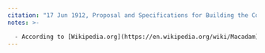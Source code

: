 ```yaml
---
citation: "17 Jun 1912, Proposal and Specifications for Building the Cook's Corners Brookton, Slaterville Springs Highway in the County of Tompkins, Caroline, Tompkins County Clerk, Ithaca NY."
notes: >-

  - According to [Wikipedia.org](https://en.wikipedia.org/wiki/Macadam): "McAdam's road building technology was applied to roads by other engineers. One of these engineers was Richard Edgeworth, who filled the gaps between the surface stones with a mixture of stone dust and water, providing a smoother surface for the increased traffic using the roads. This basic method of construction is sometimes known as water-bound macadam. Although this method required a great deal of manual labour, it resulted in a strong and free-draining pavement. Roads constructed in this manner were described as "macadamized." ...With the advent of motor vehicles, dust became a serious problem on macadam roads. The area of low air pressure created under fast-moving vehicles sucked dust from the road surface, creating dust clouds and a gradual unraveling of the road material. This problem was approached by spraying tar on the surface to create tar-bound macadam. In 1902 a Swiss doctor, Ernest Guglielminetti, came upon the idea of using tar from Monaco's gasworks for binding the dust. Later a mixture of coal tar and ironworks slag, patented by Edgar Purnell Hooley as tarmac, was introduced. A more durable road surface (modern mixed asphalt pavement) sometimes referred to in the U.S. as blacktop, was introduced in the 1920s. This pavement method mixed the aggregates into the asphalt with the binding material before they were laid. The macadam surface method laid the stone and sand aggregates on the road and then sprayed it with the binding material. While macadam roads have now been resurfaced in most developed countries, some are preserved along stretches of roads such as the United States' National Road. Because of the historic use of macadam as a road surface, roads in some parts of the United States (such as parts of Pennsylvania) are often referred to as macadam, even though they might be made of asphalt or concrete. Similarly, the term "tarmac" is sometimes colloquially applied to asphalt roads or aircraft runways.  " 
---
```



